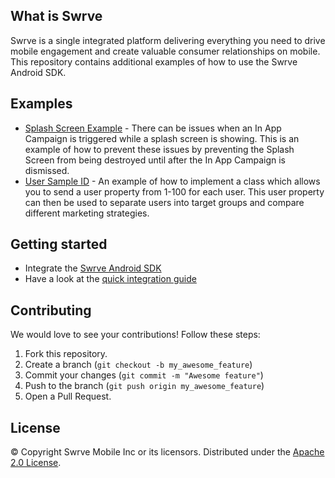 What is Swrve
-------------
Swrve is a single integrated platform delivering everything you need to drive mobile engagement and create valuable consumer relationships on mobile.  
This repository contains additional examples of how to use the Swrve Android SDK.

Examples
--------
* [Splash Screen Example](/SplashScreenExample/) - There can be issues when an In App Campaign is triggered while a splash screen is showing. This is an example of how to prevent these issues by preventing the Splash Screen from being destroyed until after the In App Campaign is dismissed.
* [User Sample ID](/UserSampleId/) - An example of how to implement a class which allows you to send a user property from 1-100 for each user. This user property can then be used to separate users into target groups and compare different marketing strategies.

Getting started
---------------
* Integrate the [Swrve Android SDK](https://github.com/Swrve/swrve-android-sdk)
* Have a look at the [quick integration guide](http://docs.swrve.com/developer-documentation/integration/android/)

Contributing
------------
We would love to see your contributions! Follow these steps:

1. Fork this repository.
2. Create a branch (`git checkout -b my_awesome_feature`)
3. Commit your changes (`git commit -m "Awesome feature"`)
4. Push to the branch (`git push origin my_awesome_feature`)
5. Open a Pull Request.

License
-------
© Copyright Swrve Mobile Inc or its licensors. Distributed under the [Apache 2.0 License](LICENSE).

